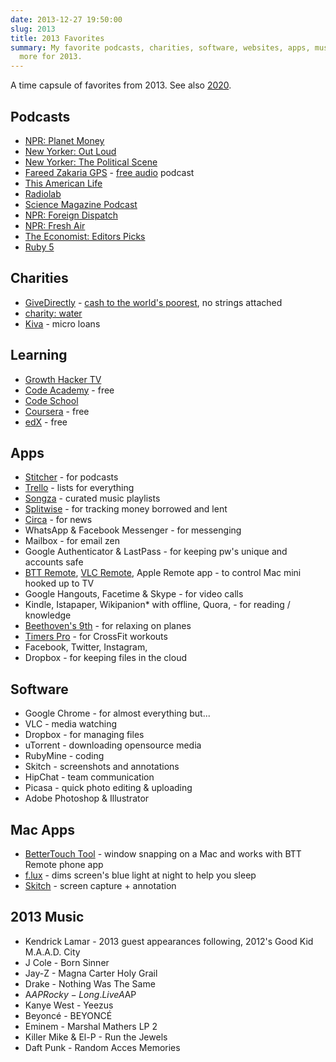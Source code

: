 ```yaml
---
date: 2013-12-27 19:50:00
slug: 2013
title: 2013 Favorites
summary: My favorite podcasts, charities, software, websites, apps, music and
  more for 2013.
---
```


A time capsule of favorites from 2013. See also [2020](/2020).

## Podcasts

- [NPR: Planet Money](http://www.npr.org/blogs/money/)
- [New Yorker: Out Loud](http://www.newyorker.com/online/blogs/culture/podcasts)
- [New Yorker: The Political Scene](http://www.newyorker.com/online/blogs/newsdesk/podcasts)
- [Fareed Zakaria GPS](http://globalpublicsquare.blogs.cnn.com/) - [free audio](https://itunes.apple.com/us/podcast/fareed-zakaria-gps-audio/id377785090) podcast
- [This American Life](http://www.thisamericanlife.org/)
- [Radiolab](http://www.radiolab.org/)
- [Science Magazine Podcast](http://www.sciencemag.org/site/multimedia/podcast/)
- [NPR: Foreign Dispatch](http://www.npr.org/rss/podcast/podcast_detail.php?siteId=6661111)
- [NPR: Fresh Air](http://www.npr.org/programs/fresh-air/)
- [The Economist: Editors Picks](https://itunes.apple.com/us/podcast/the-economist-editors-picks/id313848583)
- [Ruby 5](http://ruby5.envylabs.com/)

## Charities

- [GiveDirectly](http://www.givedirectly.org/) - [cash to the world's poorest](http://www.smartplanet.com/blog/the-big-story/directgiving/), no strings attached
- [charity: water](http://www.charitywater.org/)
- [Kiva](http://www.kiva.org/) - micro loans

## Learning

- [Growth Hacker TV](https://www.growthhacker.tv/)
- [Code Academy](http://www.codecademy.com/) - free
- [Code School](https://www.codeschool.com/)
- [Coursera](https://www.coursera.org/) - free
- [edX](https://www.edx.org/) - free

## Apps

- [Stitcher](http://www.stitcher.com/) - for podcasts
- [Trello](https://trello.com/) - lists for everything
- [Songza](http://songza.com/) - curated music playlists
- [Splitwise](http://splitwise.com/) - for tracking money borrowed and lent
- [Circa](http://cir.ca/) - for news
- WhatsApp & Facebook Messenger - for messenging
- Mailbox - for email zen
- Google Authenticator & LastPass - for keeping pw's unique and accounts safe
- [BTT Remote](http://www.bttremote.com/), [VLC Remote](http://hobbyistsoftware.com/VLC-more), Apple Remote app - to control Mac mini hooked up to TV
- Google Hangouts, Facetime & Skype - for video calls
- Kindle, Istapaper, Wikipanion\* with offline, Quora, - for reading / knowledge
- [Beethoven's 9th](http://www.touchpress.com/titles/beethovens9thsymphony/) - for relaxing on planes
- [Timers Pro](https://itunes.apple.com/us/app/timers-pro-tabata-functional/id455529669?mt=8) - for CrossFit workouts
- Facebook, Twitter, Instagram,
- Dropbox - for keeping files in the cloud

## Software

- Google Chrome - for almost everything but...
- VLC - media watching
- Dropbox - for managing files
- uTorrent - downloading opensource media
- RubyMine - coding
- Skitch - screenshots and annotations
- HipChat - team communication
- Picasa - quick photo editing & uploading
- Adobe Photoshop & Illustrator

## Mac Apps

- [BetterTouch Tool](http://www.boastr.net/) - window snapping on a Mac and works with BTT Remote phone app
- [f.lux](http://justgetflux.com/) - dims screen's blue light at night to help you sleep
- [Skitch](http://evernote.com/skitch/) - screen capture + annotation

## 2013 Music

- Kendrick Lamar - 2013 guest appearances following, 2012's Good Kid M.A.A.D. City
- J Cole - Born Sinner
- Jay-Z - Magna Carter Holy Grail
- Drake - Nothing Was The Same
- A$AP Rocky - Long.Live A$AP
- Kanye West - Yeezus
- Beyoncé - BEYONCÉ
- Eminem - Marshal Mathers LP 2
- Killer Mike & El-P - Run the Jewels
- Daft Punk - Random Acces Memories
